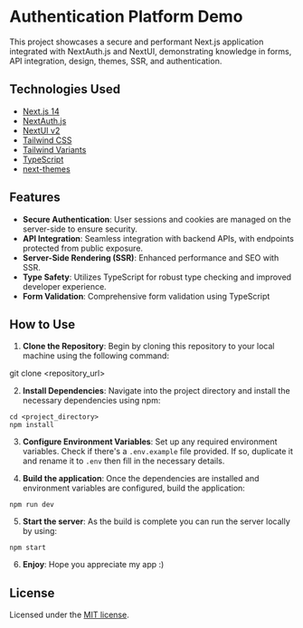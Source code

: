 # Authentication Platform Demo

This project showcases a secure and performant Next.js application integrated with NextAuth.js and NextUI, demonstrating knowledge in forms, API integration, design, themes, SSR, and authentication.

## Technologies Used

- [Next.js 14](https://nextjs.org/docs/getting-started)
- [NextAuth.js](https://next-auth.js.org)
- [NextUI v2](https://nextui.org/)
- [Tailwind CSS](https://tailwindcss.com/)
- [Tailwind Variants](https://tailwind-variants.org)
- [TypeScript](https://www.typescriptlang.org/)
- [next-themes](https://github.com/pacocoursey/next-themes)

## Features

- **Secure Authentication**: User sessions and cookies are managed on the server-side to ensure security.
- **API Integration**: Seamless integration with backend APIs, with endpoints protected from public exposure.
- **Server-Side Rendering (SSR)**: Enhanced performance and SEO with SSR.
- **Type Safety**: Utilizes TypeScript for robust type checking and improved developer experience.
- **Form Validation**: Comprehensive form validation using TypeScript 

## How to Use

1. **Clone the Repository**: Begin by cloning this repository to your local machine using the following command:

git clone <repository_url>

2. **Install Dependencies**: Navigate into the project directory and install the necessary dependencies using npm:
   
```
cd <project_directory>
npm install

```





3. **Configure Environment Variables**: Set up any required environment variables. Check if there's a `.env.example` file provided. If so, duplicate it and rename it to `.env` then fill in the necessary details.

4. **Build the application**: Once the dependencies are installed and environment variables are configured, build the application:
```
npm run dev

````
5. **Start the server**: As the build is complete you can run the server locally by using:
```
npm start

````
6. **Enjoy**: Hope you appreciate my app :) 




## License

Licensed under the [MIT license](https://github.com/nextui-org/next-app-template/blob/main/LICENSE).
